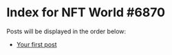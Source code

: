 # Index for NFT World #6870
Posts will be displayed in the order below:

- [Your first post](./001-first.md)

